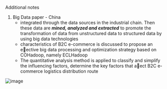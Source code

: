  Additional notes
1. Big Data paper - China
    - integrated through the data sources in the industrial chain. Then these data are ***mined, analyzed and extracted***  to promote the transformation of data from unstructured data to structured data by using
big data technologies
    - characteristics of B2C e-commerce is discussed to propose an eective big data processing and optimization strategy based on COHadoop, namely ECLHadoop
    - The quantitative analysis method is applied to classify and simplify the influencing factors, determine the key factors that aect B2C e-commerce logistics distribution route
    
![image](https://user-images.githubusercontent.com/43994542/129727993-6aaf2276-21b8-4817-acf4-6e6f22a50f7d.png)